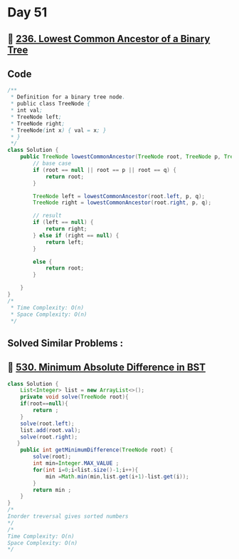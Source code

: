 # Day 51

## 🔗 [236. Lowest Common Ancestor of a Binary Tree](https://leetcode.com/problems/lowest-common-ancestor-of-a-binary-tree/description/)

## Code

```java
/**
 * Definition for a binary tree node.
 * public class TreeNode {
 * int val;
 * TreeNode left;
 * TreeNode right;
 * TreeNode(int x) { val = x; }
 * }
 */
class Solution {
    public TreeNode lowestCommonAncestor(TreeNode root, TreeNode p, TreeNode q) {
        // base case
        if (root == null || root == p || root == q) {
            return root;
        }

        TreeNode left = lowestCommonAncestor(root.left, p, q);
        TreeNode right = lowestCommonAncestor(root.right, p, q);

        // result
        if (left == null) {
            return right;
        } else if (right == null) {
            return left;
        }

        else {
            return root;
        }

    }
}
/*
 * Time Complexity: O(n)
 * Space Complexity: O(n)
 */
```

## Solved Similar Problems :

## 🔗 [530. Minimum Absolute Difference in BST](https://leetcode.com/problems/minimum-absolute-difference-in-bst/description/)

```java
class Solution {
    List<Integer> list = new ArrayList<>();
    private void solve(TreeNode root){
    if(root==null){
        return ;
    }
    solve(root.left);
    list.add(root.val);
    solve(root.right);
   }
    public int getMinimumDifference(TreeNode root) {
        solve(root);
        int min=Integer.MAX_VALUE ;
        for(int i=0;i<list.size()-1;i++){
            min =Math.min(min,list.get(i+1)-list.get(i));
        }
        return min ;
    }
}
/*
Inorder treversal gives sorted numbers
*/
/*
Time Complexity: O(n)
Space Complexity: O(n)
*/
```
